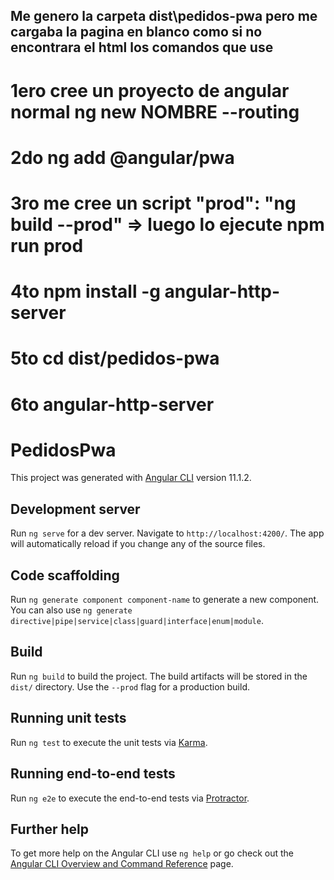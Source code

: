 ## Me genero la carpeta dist\pedidos-pwa pero me cargaba la pagina en blanco como si no encontrara el html los comandos que use 

# 1ero cree un proyecto de angular normal ng new NOMBRE --routing 
# 2do ng add @angular/pwa
# 3ro me cree un script "prod": "ng build --prod"  => luego lo ejecute npm run prod
# 4to npm install -g angular-http-server
# 5to cd dist/pedidos-pwa
# 6to angular-http-server



# PedidosPwa

This project was generated with [Angular CLI](https://github.com/angular/angular-cli) version 11.1.2.

## Development server

Run `ng serve` for a dev server. Navigate to `http://localhost:4200/`. The app will automatically reload if you change any of the source files.

## Code scaffolding

Run `ng generate component component-name` to generate a new component. You can also use `ng generate directive|pipe|service|class|guard|interface|enum|module`.

## Build

Run `ng build` to build the project. The build artifacts will be stored in the `dist/` directory. Use the `--prod` flag for a production build.

## Running unit tests

Run `ng test` to execute the unit tests via [Karma](https://karma-runner.github.io).

## Running end-to-end tests

Run `ng e2e` to execute the end-to-end tests via [Protractor](http://www.protractortest.org/).

## Further help

To get more help on the Angular CLI use `ng help` or go check out the [Angular CLI Overview and Command Reference](https://angular.io/cli) page.
